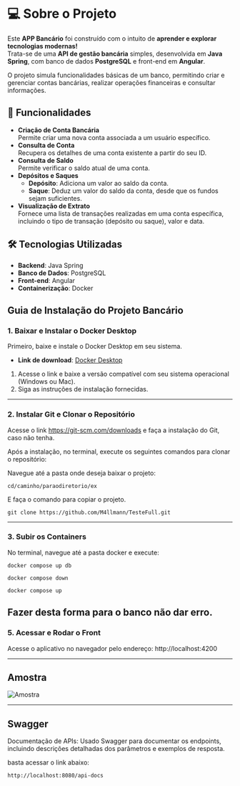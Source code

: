 # 💻 Sobre o Projeto

Este **APP Bancário** foi construído com o intuito de **aprender e explorar tecnologias modernas!**  
Trata-se de uma **API de gestão bancária** simples, desenvolvida em **Java Spring**, com banco de dados **PostgreSQL** e front-end em **Angular**.  

O projeto simula funcionalidades básicas de um banco, permitindo criar e gerenciar contas bancárias, realizar operações financeiras e consultar informações.

## 🚀 Funcionalidades

- **Criação de Conta Bancária**  
  Permite criar uma nova conta associada a um usuário específico.  
- **Consulta de Conta**  
  Recupera os detalhes de uma conta existente a partir do seu ID.  
- **Consulta de Saldo**  
  Permite verificar o saldo atual de uma conta.  
- **Depósitos e Saques**  
  - **Depósito**: Adiciona um valor ao saldo da conta.  
  - **Saque**: Deduz um valor do saldo da conta, desde que os fundos sejam suficientes.  
- **Visualização de Extrato**  
  Fornece uma lista de transações realizadas em uma conta específica, incluindo o tipo de transação (depósito ou saque), valor e data.

## 🛠️ Tecnologias Utilizadas

- **Backend**: Java Spring  
- **Banco de Dados**: PostgreSQL  
- **Front-end**: Angular  
- **Containerização**: Docker 

## Guia de Instalação do Projeto Bancário

### 1. Baixar e Instalar o Docker Desktop

Primeiro, baixe e instale o Docker Desktop em seu sistema.

- **Link de download**: [Docker Desktop](https://www.docker.com/products/docker-desktop)

1. Acesse o link e baixe a versão compatível com seu sistema operacional (Windows ou Mac).
2. Siga as instruções de instalação fornecidas.

---

### 2. Instalar Git e Clonar o Repositório

Acesse o link https://git-scm.com/downloads e faça a instalação do Git, caso não tenha.

   Após a instalação, no terminal, execute os seguintes comandos para clonar o repositório:

   Navegue até a pasta onde deseja baixar o projeto:

```
cd/caminho/paraodiretorio/ex
```
E faça o comando para copiar o projeto.
  ```
git clone https://github.com/M4llmann/TesteFull.git
  ```


---
### 3. Subir os Containers

No terminal, navegue até a pasta docker e execute:

 ```
 docker compose up db
```
```
docker compose down
```
```
docker compose up
```

Fazer desta forma para o banco não dar erro.
---
### 5. Acessar e Rodar o Front


Acesse o aplicativo no navegador pelo endereço:
http://localhost:4200



---

## **Amostra**

![Amostra](https://github.com/user-attachments/assets/6e7e1554-68ac-4c1e-a8d0-6c33b6834a4b)


---

## **Swagger**

Documentação de APIs: Usado Swagger para documentar os endpoints, incluindo descrições detalhadas dos parâmetros e exemplos de resposta.

basta acessar o link abaixo:

```
http://localhost:8080/api-docs

```
